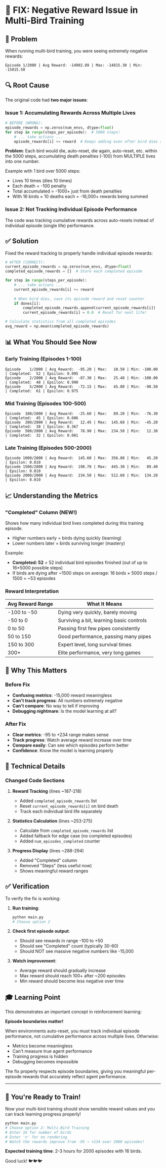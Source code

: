 # 🔧 FIX: Negative Reward Issue in Multi-Bird Training

## 🐛 Problem

When running multi-bird training, you were seeing extremely negative rewards:
```
Episode 1/2000 | Avg Reward: -14902.89 | Max: -14815.30 | Min: -15015.50
```

## 🔍 Root Cause

The original code had **two major issues**:

### Issue 1: Accumulating Rewards Across Multiple Lives
```python
# BEFORE (WRONG):
episode_rewards = np.zeros(num_envs, dtype=float)
for step in range(steps_per_episode):  # 5000 steps!
    # ... take actions ...
    episode_rewards[i] += reward  # Keeps adding even after bird dies and resets
```

**Problem**: Each bird would die, auto-reset, die again, auto-reset, etc. within the 5000 steps, accumulating death penalties (-100) from MULTIPLE lives into one number.

Example with 1 bird over 5000 steps:
- Lives 10 times (dies 10 times)
- Each death = -100 penalty
- Total accumulated = -1000+ just from death penalties
- With 16 birds × 10 deaths each = -16,000+ rewards being summed

### Issue 2: Not Tracking Individual Episode Performance
The code was tracking cumulative rewards across auto-resets instead of individual episode (single life) performance.

## ✅ Solution

Fixed the reward tracking to properly handle individual episode rewards:

```python
# AFTER (CORRECT):
current_episode_rewards = np.zeros(num_envs, dtype=float)
completed_episode_rewards = []  # Store each completed episode

for step in range(steps_per_episode):
    # ... take actions ...
    current_episode_rewards[i] += reward
    
    # When bird dies, save its episode reward and reset counter
    if dones[i]:
        completed_episode_rewards.append(current_episode_rewards[i])
        current_episode_rewards[i] = 0.0  # Reset for next life!

# Calculate statistics from all completed episodes
avg_reward = np.mean(completed_episode_rewards)
```

## 📊 What You Should See Now

### Early Training (Episodes 1-100)
```
Episode    1/2000 | Avg Reward:  -95.20 | Max:   10.50 | Min: -100.00 | Completed:  52 | Epsilon: 0.995
Episode    2/2000 | Avg Reward:  -87.30 | Max:   25.40 | Min: -100.00 | Completed:  48 | Epsilon: 0.990
Episode    5/2000 | Avg Reward:  -72.15 | Max:   45.80 | Min:  -98.50 | Completed:  61 | Epsilon: 0.975
```

### Mid Training (Episodes 100-500)
```
Episode  100/2000 | Avg Reward:  -25.60 | Max:   89.20 | Min:  -76.30 | Completed:  45 | Epsilon: 0.606
Episode  200/2000 | Avg Reward:   12.45 | Max:  145.60 | Min:  -45.20 | Completed:  38 | Epsilon: 0.367
Episode  500/2000 | Avg Reward:   78.90 | Max:  234.50 | Min:   12.30 | Completed:  32 | Epsilon: 0.081
```

### Late Training (Episodes 500-2000)
```
Episode 1000/2000 | Avg Reward:  145.60 | Max:  356.80 | Min:   45.20 | Epsilon: 0.010
Episode 1500/2000 | Avg Reward:  198.70 | Max:  445.30 | Min:   89.40 | Epsilon: 0.010
Episode 2000/2000 | Avg Reward:  234.50 | Max:  512.60 | Min:  134.20 | Epsilon: 0.010
```

## 📈 Understanding the Metrics

### "Completed" Column (NEW!)
Shows how many individual bird lives completed during this training episode.
- Higher numbers early = birds dying quickly (learning)
- Lower numbers later = birds surviving longer (mastery)

Example:
- **Completed: 52** = 52 individual bird episodes finished (out of up to 16×5000 possible steps)
- If birds are dying after ~1500 steps on average: 16 birds × 5000 steps / 1500 = ~53 episodes

### Reward Interpretation

| Avg Reward Range | What It Means |
|-----------------|---------------|
| -100 to -50     | Dying very quickly, barely moving |
| -50 to 0        | Surviving a bit, learning basic controls |
| 0 to 50         | Passing first few pipes consistently |
| 50 to 150       | Good performance, passing many pipes |
| 150 to 300      | Expert level, long survival times |
| 300+            | Elite performance, very long games |

## 🎯 Why This Matters

### Before Fix
- **Confusing metrics**: -15,000 reward meaningless
- **Can't track progress**: All numbers extremely negative
- **Can't compare**: No way to tell if improving
- **Debugging nightmare**: Is the model learning at all?

### After Fix
- **Clear metrics**: -95 to +234 range makes sense
- **Track progress**: Watch average reward increase over time
- **Compare easily**: Can see which episodes perform better
- **Confidence**: Know the model is learning properly

## 🔧 Technical Details

### Changed Code Sections

1. **Reward Tracking** (lines ~187-218)
   - Added `completed_episode_rewards` list
   - Reset `current_episode_rewards[i]` on bird death
   - Track each individual bird life separately

2. **Statistics Calculation** (lines ~253-275)
   - Calculate from `completed_episode_rewards` list
   - Added fallback for edge case (no completed episodes)
   - Added `num_episodes_completed` counter

3. **Progress Display** (lines ~288-294)
   - Added "Completed" column
   - Removed "Steps" (less useful now)
   - Shows meaningful reward ranges

## ✅ Verification

To verify the fix is working:

1. **Run training**:
   ```bash
   python main.py
   # Choose option 2
   ```

2. **Check first episode output**:
   - Should see rewards in range -100 to +50
   - Should see "Completed" count (typically 30-60)
   - Should NOT see massive negative numbers like -15,000

3. **Watch improvement**:
   - Average reward should gradually increase
   - Max reward should reach 100+ after ~200 episodes
   - Min reward should become less negative over time

## 🎓 Learning Point

This demonstrates an important concept in reinforcement learning:

**Episode boundaries matter!** 

When environments auto-reset, you must track individual episode performance, not cumulative performance across multiple lives. Otherwise:
- Metrics become meaningless
- Can't measure true agent performance
- Training progress is hidden
- Debugging becomes impossible

The fix properly respects episode boundaries, giving you meaningful per-episode rewards that accurately reflect agent performance.

---

## 🚀 You're Ready to Train!

Now your multi-bird training should show sensible reward values and you can track learning progress properly!

```bash
python main.py
# Choose option 2: Multi-Bird Training
# Enter 16 for number of birds
# Enter 'n' for no rendering
# Watch the rewards improve from -95 → +234 over 2000 episodes!
```

**Expected training time**: 2-3 hours for 2000 episodes with 16 birds.

Good luck! 🐦🐦🐦
